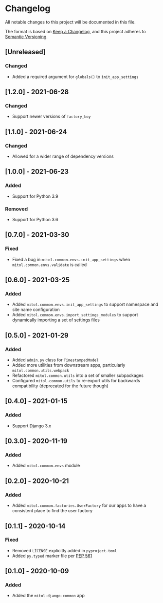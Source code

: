 # Changelog
All notable changes to this project will be documented in this file.

The format is based on [Keep a Changelog](https://keepachangelog.com/en/1.0.0/),
and this project adheres to [Semantic Versioning](https://semver.org/spec/v2.0.0.html).

## [Unreleased]

### Changed

- Added a required argument for `globals()` to `init_app_settings`

## [1.2.0] - 2021-06-28

### Changed

- Support newer versions of `factory_boy`

## [1.1.0] - 2021-06-24

### Changed

- Allowed for a wider range of dependency versions

## [1.0.0] - 2021-06-23

### Added
- Support for Python 3.9

### Removed
- Support for Python 3.6

## [0.7.0] - 2021-03-30

### Fixed
- Fixed a bug in `mitol.common.envs.init_app_settings` when `mitol.common.envs.validate` is called

## [0.6.0] - 2021-03-25

### Added
- Added `mitol.common.envs.init_app_settings` to support namespace and site name configuration
- Added `mitol.common.envs.import_settings_modules` to support dynamically importing a set of settings files

## [0.5.0] - 2021-01-29

### Added
- Added `admin.py` class for `TimestampedModel`
- Added more utilities from downstream apps, particularly `mitol.common.utils.webpack`
- Refactored `mitol.common.utils` into a set of smaller subpackages
- Configured `mitol.common.utils` to re-export utils for backwards compatibility (deprecated for the future though)

## [0.4.0] - 2021-01-15

### Added
- Support Django 3.x

## [0.3.0] - 2020-11-19

### Added
- Added `mitol.common.envs` module

## [0.2.0] - 2020-10-21
### Added
- Added `mitol.common.factories.UserFactory` for our apps to have a consistent place to find the user factory

## [0.1.1] - 2020-10-14

### Fixed
- Removed `LICENSE` explicitly added in `pyproject.toml`
- Added `py.typed` marker file per [PEP 561](https://www.python.org/dev/peps/pep-0561/#packaging-type-information)

## [0.1.0] - 2020-10-09

### Added
- Added the `mitol-django-common` app
